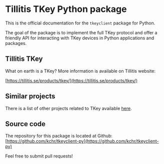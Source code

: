 # Tillitis TKey Python package

This is the official documentation for the `tkeyclient` package for Python.

The goal of the package is to implement the full TKey protocol and offer a
friendly API for interacting with TKey devices in Python applications and
packages.

## Tillitis TKey

What on earth is a TKey? More information is available on Tillitis website:

[https://tillitis.se/products/tkey/](https://tillitis.se/products/tkey/)

## Similar projects

There is a list of other projects related to TKey available [here](https://dev.tillitis.se/projects/).

## Source code

The repository for this package is located at Github: [https://github.com/kchr/tkeyclient-py](https://github.com/kchr/tkeyclient-py)

Feel free to submit pull requests!
